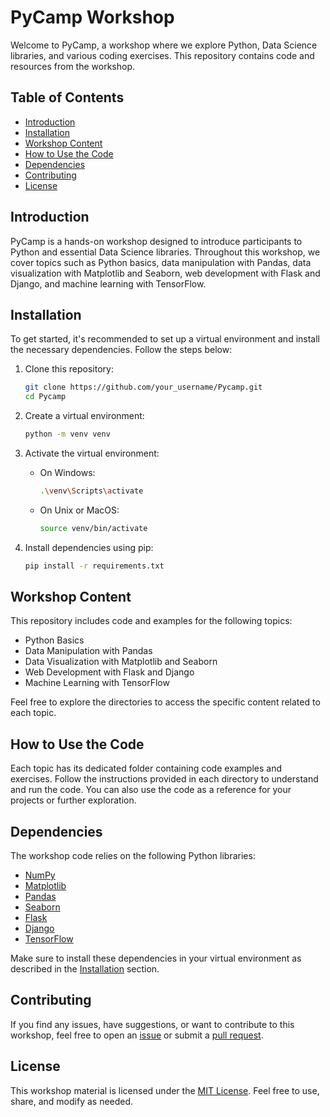 # PyCamp Workshop

Welcome to PyCamp, a workshop where we explore Python, Data Science libraries, and various coding exercises. This repository contains code and resources from the workshop.

## Table of Contents
- [Introduction](#introduction)
- [Installation](#installation)
- [Workshop Content](#workshop-content)
- [How to Use the Code](#how-to-use-the-code)
- [Dependencies](#dependencies)
- [Contributing](#contributing)
- [License](#license)

## Introduction

PyCamp is a hands-on workshop designed to introduce participants to Python and essential Data Science libraries. Throughout this workshop, we cover topics such as Python basics, data manipulation with Pandas, data visualization with Matplotlib and Seaborn, web development with Flask and Django, and machine learning with TensorFlow.

## Installation

To get started, it's recommended to set up a virtual environment and install the necessary dependencies. Follow the steps below:

1. Clone this repository:

    ```bash
    git clone https://github.com/your_username/Pycamp.git
    cd Pycamp
    ```

2. Create a virtual environment:

    ```bash
    python -m venv venv
    ```

3. Activate the virtual environment:

    - On Windows:

        ```bash
        .\venv\Scripts\activate
        ```

    - On Unix or MacOS:

        ```bash
        source venv/bin/activate
        ```

4. Install dependencies using pip:

    ```bash
    pip install -r requirements.txt
    ```

## Workshop Content

This repository includes code and examples for the following topics:

- Python Basics
- Data Manipulation with Pandas
- Data Visualization with Matplotlib and Seaborn
- Web Development with Flask and Django
- Machine Learning with TensorFlow

Feel free to explore the directories to access the specific content related to each topic.

## How to Use the Code

Each topic has its dedicated folder containing code examples and exercises. Follow the instructions provided in each directory to understand and run the code. You can also use the code as a reference for your projects or further exploration.

## Dependencies

The workshop code relies on the following Python libraries:

- [NumPy](https://numpy.org/)
- [Matplotlib](https://matplotlib.org/)
- [Pandas](https://pandas.pydata.org/)
- [Seaborn](https://seaborn.pydata.org/)
- [Flask](https://flask.palletsprojects.com/)
- [Django](https://www.djangoproject.com/)
- [TensorFlow](https://www.tensorflow.org/)

Make sure to install these dependencies in your virtual environment as described in the [Installation](#installation) section.

## Contributing

If you find any issues, have suggestions, or want to contribute to this workshop, feel free to open an [issue](https://github.com/your_username/Pycamp/issues) or submit a [pull request](https://github.com/your_username/Pycamp/pulls).

## License

This workshop material is licensed under the [MIT License](LICENSE). Feel free to use, share, and modify as needed.
